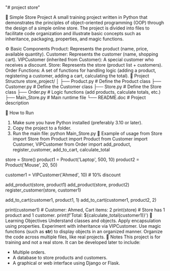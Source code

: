 "# project store"


🛒 Simple Store Project
A small training project written in Python that demonstrates the principles
 of object-oriented programming (OOP) through the design of a simple online store.
 The project is divided into files to facilitate code organization and
  illustrate basic concepts such as inheritance,
  packaging, properties, and magic functions.
  
⚙️ Basic Components
Product: Represents the product (name, price, available quantity).
Customer: Represents the customer (name, shopping cart).
VIPCustomer (inherited from Customer): A special customer who receives a discount.
Store: Represents the store (product list + customers).
Order Functions: A set of functions for handling logic (adding a product, registering a customer, adding a cart, calculating the total).
📂 Project Structure
store_project/
│
├── Product.py # Define the Product class
├── Customer.py # Define the Customer class
├── Store.py # Define the Store class
├── Order.py # Logic functions (add products, calculate totals, etc.)
├── Main_Store.py # Main runtime file
└── README.doc # Project description

🚀 How to Run
1. Make sure you have Python installed (preferably 3.10 or later).
2. Copy the project to a folder.
3. Run the main file:
python Main_Store.py
🧪 Example of usage
from Store import Store
from Product import Product
from Customer import Customer, VIPCustomer
from Order import add_product, register_customer, add_to_cart, calculate_total

store = Store()
product1 = Product('Laptop', 500, 10)
product2 = Product('Mouse', 20, 50)

customer1 = VIPCustomer('Ahmed', 10) # 10% discount

add_product(store, product1)
add_product(store, product2)
register_customer(store, customer1)

add_to_cart(customer1, product1, 1)
add_to_cart(customer1, product2, 2)

print(customer1) # Customer: Ahmed, Cart items: 2
print(store) # Store has 1 product and 1 customer.
print(f'Total: ${calculate_total(customer1)}')
🎯 Learning Objectives
Understand classes and objects.
Apply encapsulation using properties.
Experiment with inheritance via VIPCustomer.
Use magic functions (such as __str__) to display objects in an organized manner.
Organize the code across multiple files, like real projects.
📝 Notes
This project is for training and not a real store.
It can be developed later to include:
- Multiple orders.
- A database to store products and customers.
- A graphical or web interface using Django or Flask.
